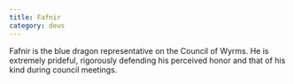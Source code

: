 ```yaml
---
title: Fafnir
category: deus
---
```

Fafnir is the blue dragon representative on the Council of Wyrms. He is extremely prideful, rigorously defending his perceived honor and that of his kind during council meetings.

